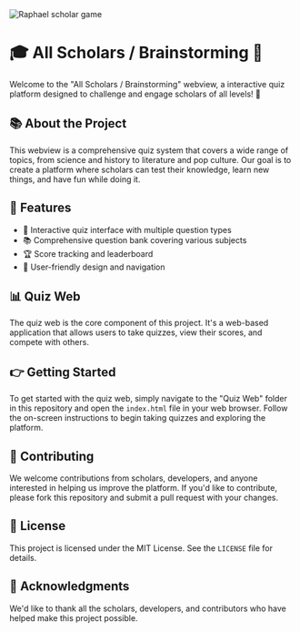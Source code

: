 <html>
<body>
<img src ="https://tinyurl.com/2abu3zxs" width="" alt="Raphael scholar game">
</body>
</html>



# 🎓 All Scholars / Brainstorming 🤔

Welcome to the "All Scholars / Brainstorming" webview, a interactive quiz platform designed to challenge and engage scholars of all levels! 🚀

## 📚 About the Project

This webview is a comprehensive quiz system that covers a wide range of topics, from science and history to literature and pop culture. Our goal is to create a platform where scholars can test their knowledge, learn new things, and have fun while doing it.

## 🎉 Features

- 🤔 Interactive quiz interface with multiple question types
- 📚 Comprehensive question bank covering various subjects
- 🏆 Score tracking and leaderboard
- 👀 User-friendly design and navigation

## 📊 Quiz Web

The quiz web is the core component of this project. It's a web-based application that allows users to take quizzes, view their scores, and compete with others.

## 👉 Getting Started

To get started with the quiz web, simply navigate to the "Quiz Web" folder in this repository and open the `index.html` file in your web browser. Follow the on-screen instructions to begin taking quizzes and exploring the platform.

## 🤝 Contributing

We welcome contributions from scholars, developers, and anyone interested in helping us improve the platform. If you'd like to contribute, please fork this repository and submit a pull request with your changes.

## 📝 License

This project is licensed under the MIT License. See the `LICENSE` file for details.

## 🙏 Acknowledgments

We'd like to thank all the scholars, developers, and contributors who have helped make this project possible.

